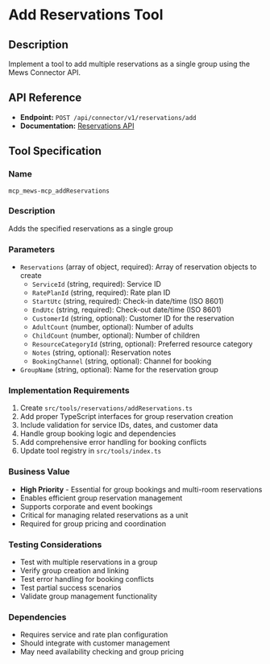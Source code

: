 # Add Reservations Tool

## Description
Implement a tool to add multiple reservations as a single group using the Mews Connector API.

## API Reference
- **Endpoint:** `POST /api/connector/v1/reservations/add`
- **Documentation:** [Reservations API](https://mews-systems.gitbook.io/connector-api/operations/reservations#add-reservations)

## Tool Specification

### Name
`mcp_mews-mcp_addReservations`

### Description
Adds the specified reservations as a single group

### Parameters
- `Reservations` (array of object, required): Array of reservation objects to create
  - `ServiceId` (string, required): Service ID
  - `RatePlanId` (string, required): Rate plan ID
  - `StartUtc` (string, required): Check-in date/time (ISO 8601)
  - `EndUtc` (string, required): Check-out date/time (ISO 8601)
  - `CustomerId` (string, optional): Customer ID for the reservation
  - `AdultCount` (number, optional): Number of adults
  - `ChildCount` (number, optional): Number of children
  - `ResourceCategoryId` (string, optional): Preferred resource category
  - `Notes` (string, optional): Reservation notes
  - `BookingChannel` (string, optional): Channel for booking
- `GroupName` (string, optional): Name for the reservation group

### Implementation Requirements
1. Create `src/tools/reservations/addReservations.ts`
2. Add proper TypeScript interfaces for group reservation creation
3. Include validation for service IDs, dates, and customer data
4. Handle group booking logic and dependencies
5. Add comprehensive error handling for booking conflicts
6. Update tool registry in `src/tools/index.ts`

### Business Value
- **High Priority** - Essential for group bookings and multi-room reservations
- Enables efficient group reservation management
- Supports corporate and event bookings
- Critical for managing related reservations as a unit
- Required for group pricing and coordination

### Testing Considerations
- Test with multiple reservations in a group
- Verify group creation and linking
- Test error handling for booking conflicts
- Test partial success scenarios
- Validate group management functionality

### Dependencies
- Requires service and rate plan configuration
- Should integrate with customer management
- May need availability checking and group pricing 